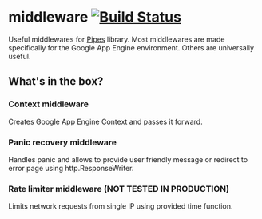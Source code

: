# middleware [![Build Status](https://travis-ci.com/v3nom/middleware.svg?branch=master)](https://travis-ci.com/v3nom/middleware)
Useful middlewares for [Pipes](https://github.com/v3nom/pipes) library. Most middlewares are made specifically for the Google App Engine environment. Others are universally useful.

## What's in the box?

### Context middleware
Creates Google App Engine Context and passes it forward.

### Panic recovery middleware
Handles panic and allows to provide user friendly message or redirect to error page using http.ResponseWriter.

### Rate limiter middleware (NOT TESTED IN PRODUCTION)
Limits network requests from single IP using provided time function. 
